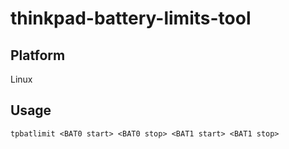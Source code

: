 # thinkpad-battery-limits-tool

## Platform

Linux

## Usage

`tpbatlimit <BAT0 start> <BAT0 stop> <BAT1 start> <BAT1 stop>`
